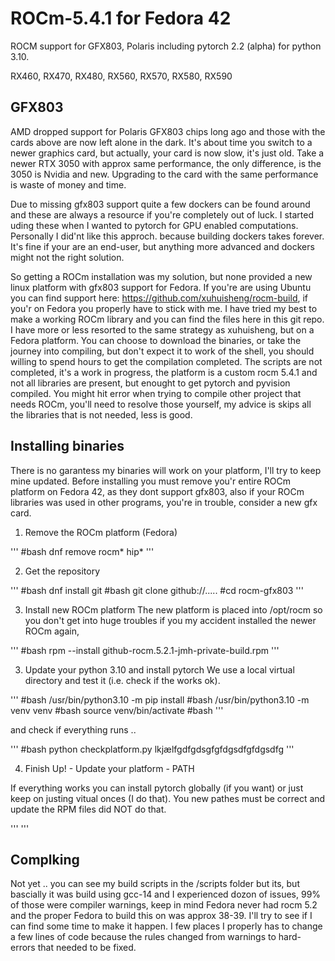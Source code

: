 # ROCm-5.4.1 for Fedora 42 

ROCM support for GFX803, Polaris including pytorch 2.2 (alpha) for python 3.10.

RX460, RX470, RX480, RX560, RX570, RX580, RX590

## GFX803

AMD dropped support for Polaris GFX803 chips long ago and those with the cards above are now left alone in the dark. It's about time 
you switch to a newer graphics card, but actually, your card is now slow, it's just old. Take a newer RTX 3050 with approx same performance, 
the only difference, is the 3050 is Nvidia and new. Upgrading to the card with the same performance is waste of money and time.

Due to missing gfx803 support quite a few dockers can be found around and these are always a resource if you're completely out of luck.
I started uding these when I wanted to pytorch for GPU enabled computations. Personally I did'nt like this approch. because building dockers
takes forever. It's fine if your are an end-user, but anything more advanced and dockers might not the right solution.

So getting a ROCm installation was my solution, but none provided a new linux platform with gfx803 support for Fedora. If you're are using Ubuntu 
you can find support here: https://github.com/xuhuisheng/rocm-build, if you'r on Fedora you properly have to stick with me. I have tried my 
best to make a working ROCm library and you can find the files here in this git repo. I have more or less resorted to the same strategy as 
xuhuisheng, but on a Fedora platform. You can choose to download the binaries, or take the journey into compiling, but don't expect it to work 
of the shell, you should willing to spend hours to get the compilation completed. The scripts are not completed, it's a work in progress, the
platform is a custom rocm 5.4.1 and not all libraries are present, but enought to get pytorch and pyvision compiled. You might hit error when 
trying to compile other project that needs ROCm, you'll need to resolve those yourself, my advice is skips all the libraries that is not needed, 
less is good.

## Installing binaries

There is no garantess my binaries will work on your platform, I'll try to keep mine updated. Before installing you must remove you'r entire
ROCm platform on Fedora 42, as they dont support gfx803, also if your ROCm libraries was used in other programs, you're in trouble, consider
a new gfx card.


1. Remove the ROCm platform (Fedora)

'''
#bash dnf remove rocm* hip*
'''


2. Get the repository 

'''
#bash dnf install git
#bash git clone github://.....
#cd rocm-gfx803
'''



3. Install new ROCm platform 
The new platform is placed into /opt/rocm so you don't get into huge troubles if you my accident installed the newer ROCm again,

'''
#bash rpm --install github-rocm.5.2.1-jmh-private-build.rpm
'''


3. Update your python 3.10 and install pytorch 
We use a local virtual directory and test it (i.e. check if the works ok).

'''
#bash /usr/bin/python3.10 -m pip install
#bash /usr/bin/python3.10 -m venv venv
#bash source venv/bin/activate
#bash 
'''

and check if everything runs .. 

'''
#bash python checkplatform.py
lkjælfgdfgdsgfgfdgsdfgfdgsdfg
'''


4. Finish Up! - Update your platform - PATH

If everything works you can install pytorch globally (if you want) or just keep on justing vitual onces (I do that).
You new pathes must be correct and update the RPM files did NOT do that.

'''
'''

## Complking

Not yet .. you can see my build scripts in the /scripts folder but its, but bascially it was build using gcc-14 and I experienced 
dozon of issues, 99% of those were compiler warnings, keep in mind Fedora never had rocm 5.2 and the proper Fedora to build this on
was approx 38-39. I'll try to see if I can find some time to make it happen. I few places I properly has to change a few lines of 
code because the rules changed from warnings to hard-errors that needed to be fixed.












